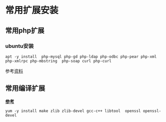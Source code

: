 



# 常用扩展安装

## 常用php扩展

### ubuntu安装

```shell
apt -y install  php-mysql php-gd php-ldap php-odbc php-pear php-xml php-xmlrpc php-mbstring  php-soap curl php-curl
```

参考[资料](https://www.jb51.net/article/117895.htm)

## 常用编译扩展

**[参考](https://www.runoob.com/linux/nginx-install-setup.html)**

```shell
yum -y install make zlib zlib-devel gcc-c++ libtool  openssl openssl-devel
```

